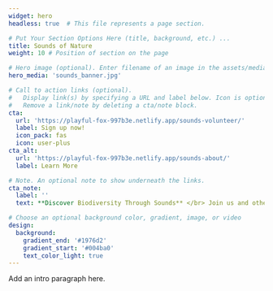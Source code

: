 ```yaml
---
widget: hero
headless: true  # This file represents a page section.

# Put Your Section Options Here (title, background, etc.) ...
title: Sounds of Nature
weight: 10 # Position of section on the page

# Hero image (optional). Enter filename of an image in the assets/media/ folder.
hero_media: 'sounds_banner.jpg'

# Call to action links (optional).
#   Display link(s) by specifying a URL and label below. Icon is optional for `cta`.
#   Remove a link/note by deleting a cta/note block.
cta:
  url: 'https://playful-fox-997b3e.netlify.app/sounds-volunteer/'
  label: Sign up now!
  icon_pack: fas
  icon: user-plus
cta_alt:
  url: 'https://playful-fox-997b3e.netlify.app/sounds-about/'
  label: Learn More

# Note. An optional note to show underneath the links.
cta_note:
  label: ''
  text: **Discover Biodiversity Through Sounds** </br> Join us and other volunteers as we deploy sound recorders across our region to study changes in bird populations and biodiversity over time.

# Choose an optional background color, gradient, image, or video
design:
  background:
    gradient_end: '#1976d2'
    gradient_start: '#004ba0'
    text_color_light: true
---
```


Add an intro paragraph here.

